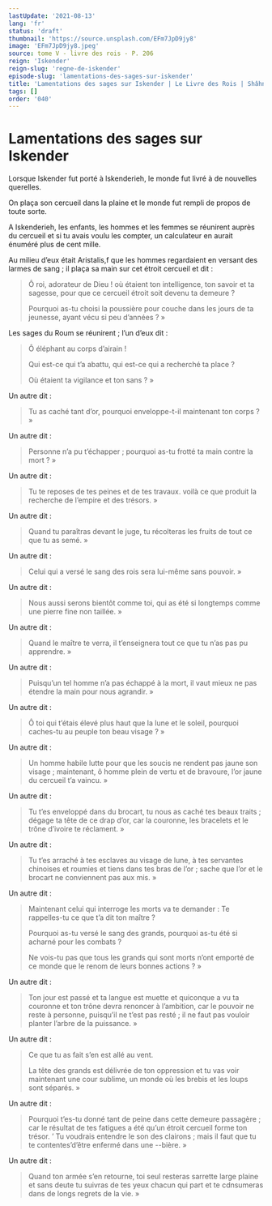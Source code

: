 ```yaml
---
lastUpdate: '2021-08-13'
lang: 'fr'
status: 'draft'
thumbnail: 'https://source.unsplash.com/EFm7JpD9jy8'
image: 'EFm7JpD9jy8.jpeg'
source: tome V - livre des rois - P. 206
reign: 'Iskender'
reign-slug: 'regne-de-iskender'
episode-slug: 'lamentations-des-sages-sur-iskender'
title: 'Lamentations des sages sur Iskender | Le Livre des Rois | Shâhnâmeh'
tags: []
order: '040'
---
```


<!-- LTeX: language=fr -->

# Lamentations des sages sur Iskender

Lorsque Iskender fut porté à lskenderieh, le monde fut livré à de nouvelles querelles.

On plaça son cercueil dans la plaine et le monde fut rempli de propos de toute sorte.

A Iskenderieh, les enfants, les hommes et les femmes se réunirent auprès du cercueil et si tu avais voulu les compter, un calculateur en aurait énuméré plus de cent mille.

Au milieu d’eux était Aristalis,f que les hommes regardaient en versant des larmes de sang ; il plaça sa main sur cet étroit cercueil et dit :

> Ô roi, adorateur de Dieu !
où étaient ton intelligence, ton savoir et ta sagesse, pour que ce cercueil étroit soit devenu ta demeure ?
>
> Pourquoi as-tu choisi la poussière pour couche dans les jours de ta jeunesse, ayant vécu si peu d’années ? »

Les sages du Roum se réunirent ; l’un d’eux dit :

> Ô éléphant au corps d’airain !
>
> Qui est-ce qui t’a abattu, qui est-ce qui a recherché ta place ?
>
> Où étaient ta vigilance et ton sans ? »

Un autre dit :

> Tu as caché tant d’or, pourquoi enveloppe-t-il maintenant ton corps ? »

Un autre dit :

> Personne n’a pu t’échapper ; pourquoi as-tu frotté ta main contre la mort ? »

Un autre dit :

> Tu te reposes de tes peines et de tes travaux. voilà ce que produit la recherche de l’empire et des trésors. »

Un autre dit :

> Quand tu paraîtras devant le juge, tu récolteras les fruits de tout ce que tu as semé. »

Un autre dit :

> Celui qui a versé le sang des rois sera lui-même sans pouvoir. »

Un autre dit :

> Nous aussi serons bientôt comme toi, qui as été si longtemps comme une pierre fine non taillée. »

Un autre dit :

> Quand le maître te verra, il t’enseignera tout ce que tu n’as pas pu apprendre. »

Un autre dit :

> Puisqu’un tel homme n’a pas échappé à la mort, il vaut mieux ne pas étendre la main pour nous agrandir. »

Un autre dit :

> Ô toi qui t’étais élevé plus haut que la lune et le soleil, pourquoi caches-tu au peuple ton beau visage ? »

Un autre dit :

> Un homme habile lutte pour que les soucis ne rendent pas jaune son visage ; maintenant, ô homme plein de vertu et de bravoure, l’or jaune du cercueil t’a vaincu. »

Un autre dit :

> Tu t’es enveloppé dans du brocart, tu nous as caché tes beaux traits ; dégage ta tête de ce drap d’or, car la couronne, les bracelets et le trône d’ivoire te réclament. »

Un autre dit :

> Tu t’es arraché à tes esclaves au visage de lune, à tes servantes chinoises et roumies et tiens dans tes bras de l’or ; sache que l’or et le brocart ne conviennent pas aux mis. »

Un autre dit :

> Maintenant celui qui interroge les morts va te demander : Te rappelles-tu ce que t’a dit ton maître ?
>
> Pourquoi as-tu versé le sang des grands, pourquoi as-tu été si acharné pour les combats ?
>
> Ne vois-tu pas que tous les grands qui sont morts n’ont emporté de ce monde que le renom de leurs bonnes actions ? »

Un autre dit :

> Ton jour est passé et ta langue est muette et quiconque a vu ta couronne et ton trône devra renoncer à l’ambition, car le pouvoir ne reste à personne, puisqu’il ne t’est pas resté ; il ne faut pas vouloir planter l’arbre de la puissance. »

Un autre dit :

> Ce que tu as fait s’en est allé au vent.
>
> La tête des grands est délivrée de ton oppression et tu vas voir maintenant une cour sublime, un monde où les brebis et les loups sont séparés. »

Un autre dit :

> Pourquoi t’es-tu donné tant de peine dans cette demeure passagère ; car le résultat de tes fatigues a été qu’un étroit cercueil forme ton trésor.
’ Tu voudrais entendre le son des clairons ; mais il faut que tu te contentes’d’être enfermé dans une --bière. »

Un autre dit :

> Quand ton armée s’en retourne, toi seul resteras sarrette large plaine et sans deute tu suivras de tes yeux chacun qui part et te cdnsumeras dans de longs regrets de la vie. »

